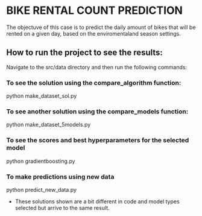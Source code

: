 # BIKE RENTAL COUNT PREDICTION 

The objectuve of this case is to predict the daily amount of bikes that will be rented on a given day, based on the enviromentaland season settings.


## How to run the project to see the results:
Navigate to the src/data directory and then run the following commands:

### To see the solution using the compare_algorithm function:
python make_dataset_sol.py

### To see another solution using the compare_models function:
python make_dataset_5models.py

### To see the scores and best hyperparameters for the selected model
python gradientboosting.py

### To make predictions using new data
python predict_new_data.py

* These solutions shown are a bit different in code and model types selected but arrive to the same result.